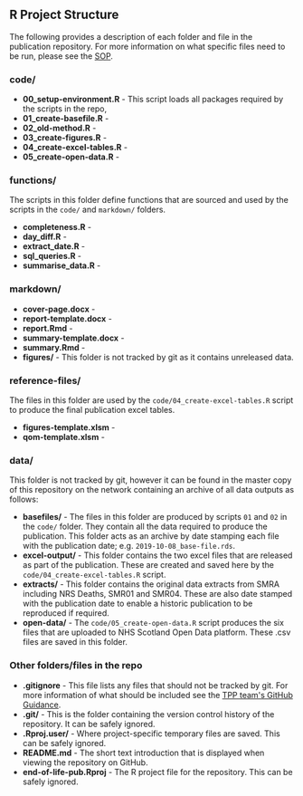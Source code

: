 ## R Project Structure

The following provides a description of each folder and file in the publication repository. For more information on what specific files need to be run, please see the [SOP](sop/sop.md).

### code/

* **00_setup-environment.R** - This script loads all packages required by the scripts in the repo, 
* **01_create-basefile.R** - 
* **02_old-method.R** -
* **03_create-figures.R** -
* **04_create-excel-tables.R** -
* **05_create-open-data.R** -

### functions/
The scripts in this folder define functions that are sourced and used by the scripts in the `code/` and `markdown/` folders.

* **completeness.R** -
* **day_diff.R** -
* **extract_date.R** -
* **sql_queries.R** -
* **summarise_data.R** -

### markdown/

* **cover-page.docx** -
* **report-template.docx** -
* **report.Rmd** -
* **summary-template.docx** -
* **summary.Rmd** -
* **figures/** - This folder is not tracked by git as it contains unreleased data.

### reference-files/
The files in this folder are used by the `code/04_create-excel-tables.R` script to produce the final publication excel tables.

* **figures-template.xlsm** - 
* **qom-template.xlsm** -

### data/
This folder is not tracked by git, however it can be found in the master copy of this repository on the network containing an archive of all data outputs as follows:

* **basefiles/** - The files in this folder are produced by scripts `01` and `02` in the `code/` folder. They contain all the data required to produce the publication. This folder acts as an archive by date stamping each file with the publication date; e.g. `2019-10-08_base-file.rds`.
* **excel-output/** - This folder contains the two excel files that are released as part of the publication. These are created and saved here by the `code/04_create-excel-tables.R` script.
* **extracts/** - This folder contains the original data extracts from SMRA including NRS Deaths, SMR01 and SMR04. These are also date stamped with the publication date to enable a historic publication to be reproduced if required.
* **open-data/** - The `code/05_create-open-data.R` script produces the six files that are uploaded to NHS Scotland Open Data platform. These .csv files are saved in this folder.

### Other folders/files in the repo

* **.gitignore** - This file lists any files that should not be tracked by git. For more information of what should be included see the [TPP team's GitHub Guidance](https://github.com/NHS-NSS-transforming-publications/GitHub-guidance).
* **.git/** - This is the folder containing the version control history of the repository. It can be safely ignored.
* **.Rproj.user/** - Where project-specific temporary files are saved. This can be safely ignored.
* **README.md** - The short text introduction that is displayed when viewing the repository on GitHub.
* **end-of-life-pub.Rproj** - The R project file for the repository. This can be safely ignored.
